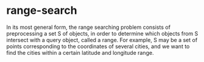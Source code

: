 # range-search


In its most general form, the range searching problem consists of preprocessing
a set S of objects, in order to determine which objects from S intersect with
a query object, called a range.
For example, S may be a set of points corresponding to the coordinates of several cities,
and we want to find the cities within a certain latitude and longitude range.
 
